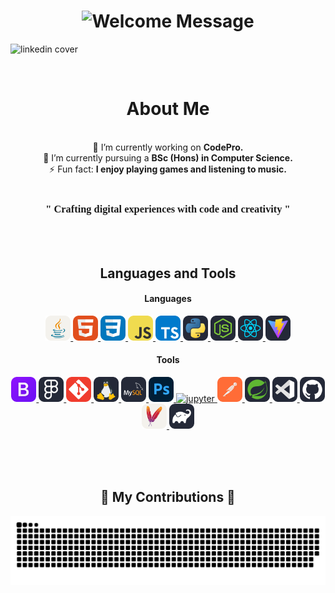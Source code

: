 <h1 align="center">
    <img src="https://readme-typing-svg.herokuapp.com/?font=Righteous&size=35&center=true&vCenter=true&width=1500&height=70&duration=5000&lines=Hi+there!!,+welcome!+🐻‍❄️;🐼Explore+my+projects,+collaborate,+and+let's+build+something+amazing+together!" alt="Welcome Message" />
</h1>

![linkedin cover](https://github.com/user-attachments/assets/9f7a2444-4f7c-4530-a11e-4d41f9163743)

<br/>
<h1 align="center">About Me</h1>
<br/>
<div align="center">
    🔭 I’m currently working on <strong>CodePro.</strong><br/>
    🌱 I’m currently pursuing a <strong>BSc (Hons) in Computer Science.</strong><br/>
    ⚡ Fun fact: <strong>I enjoy playing games and listening to music.</strong>
</div>
<br/>

<h3 align="center" style="font-family: 'Sans-serif'; font-weight: Bold;">
   " Crafting digital experiences with code and creativity "
</h3>

<br/>
<br/>

<h2 align="center">Languages and Tools</h2>

<!-- Separate section for Languages -->
<h4 align="center">Languages</h4>
<p align="center">
    <a href="https://www.java.com" target="_blank" rel="noreferrer">
        <img src="https://github.com/tandpfun/skill-icons/blob/main/icons/Java-Light.svg" alt="java" width="40" height="40"/>
    </a>
    <a href="https://www.w3.org/html/" target="_blank" rel="noreferrer">
        <img src="https://github.com/tandpfun/skill-icons/blob/main/icons/HTML.svg" alt="html5" width="40" height="40"/>
    </a>
    <a href="https://www.w3schools.com/css/" target="_blank" rel="noreferrer">
        <img src="https://github.com/tandpfun/skill-icons/blob/main/icons/CSS.svg" alt="css3" width="40" height="40"/>
    </a>
    <a href="https://developer.mozilla.org/en-US/docs/Web/JavaScript" target="_blank" rel="noreferrer">
        <img src="https://github.com/tandpfun/skill-icons/blob/main/icons/JavaScript.svg" alt="javascript" width="40" height="40"/>
    </a>
    <a href="https://www.typescriptlang.org/" target="_blank" rel="noreferrer">
        <img src="https://github.com/tandpfun/skill-icons/blob/main/icons/TypeScript.svg" alt="typescript" width="40" height="40"/>
    </a>
    <a href="https://www.python.org/" target="_blank" rel="noreferrer">
        <img src="https://github.com/tandpfun/skill-icons/blob/main/icons/Python-Dark.svg" alt="python" width="40" height="40"/>
    </a>
    <a href="https://nodejs.org/" target="_blank" rel="noreferrer">
        <img src="https://github.com/tandpfun/skill-icons/blob/main/icons/NodeJS-Dark.svg" alt="nodejs" width="40" height="40"/>
    </a>
    <a href="https://reactjs.org/" target="_blank" rel="noreferrer">
        <img src="https://github.com/tandpfun/skill-icons/blob/main/icons/React-Dark.svg" alt="react" width="40" height="40"/>
    </a>
    <a href="https://vitejs.dev/" target="_blank" rel="noreferrer">
        <img src="https://github.com/tandpfun/skill-icons/blob/main/icons/Vite-Dark.svg" alt="vite" width="40" height="40"/>
    </a>
</p>

<!-- Separate section for Tools -->
<h4 align="center">Tools</h4>
<p align="center">
    <a href="https://getbootstrap.com" target="_blank" rel="noreferrer">
        <img src="https://github.com/tandpfun/skill-icons/blob/main/icons/Bootstrap.svg" alt="bootstrap" width="40" height="40"/>
    </a>
    <a href="https://www.figma.com/" target="_blank" rel="noreferrer">
        <img src="https://github.com/tandpfun/skill-icons/blob/main/icons/Figma-Dark.svg" alt="figma" width="40" height="40"/>
    </a>
    <a href="https://git-scm.com/" target="_blank" rel="noreferrer">
        <img src="https://github.com/tandpfun/skill-icons/blob/main/icons/Git.svg" alt="git" width="40" height="40"/>
    </a>
    <a href="https://www.linux.org/" target="_blank" rel="noreferrer">
        <img src="https://github.com/tandpfun/skill-icons/blob/main/icons/Linux-Dark.svg" alt="linux" width="40" height="40"/>
    </a>
    <a href="https://www.mysql.com/" target="_blank" rel="noreferrer">
        <img src="https://github.com/tandpfun/skill-icons/blob/main/icons/MySQL-Dark.svg" alt="mysql" width="40" height="40"/>
    </a>
    <a href="https://www.photoshop.com/en" target="_blank" rel="noreferrer">
        <img src="https://github.com/tandpfun/skill-icons/blob/main/icons/Photoshop.svg" alt="photoshop" width="40" height="40"/>
    </a>
    <a href="https://jupyter.org/" target="_blank" rel="noreferrer">
        <img src="https://upload.wikimedia.org/wikipedia/commons/thumb/3/38/Jupyter_logo.svg/1200px-Jupyter_logo.svg.png" alt="jupyter" width="40" height="40"/>
    </a>
    <a href="https://postman.com" target="_blank" rel="noreferrer">
        <img src="https://github.com/tandpfun/skill-icons/blob/main/icons/Postman.svg" alt="postman" width="40" height="40"/>
    </a>
    <a href="https://spring.io/" target="_blank" rel="noreferrer">
        <img src="https://github.com/tandpfun/skill-icons/blob/main/icons/Spring-Dark.svg" alt="spring" width="40" height="40"/>
    </a>
    <a href="https://code.visualstudio.com/" target="_blank" rel="noreferrer">
        <img src="https://github.com/tandpfun/skill-icons/blob/main/icons/VSCode-Dark.svg" alt="vscode" width="40" height="40"/>
    </a>
    <a href="https://github.com/" target="_blank" rel="noreferrer">
        <img src="https://github.com/tandpfun/skill-icons/blob/main/icons/Github-Dark.svg" alt="github" width="40" height="40"/>
    </a>
    <a href="https://maven.apache.org/" target="_blank" rel="noreferrer">
        <img src="https://github.com/tandpfun/skill-icons/blob/main/icons/Maven-Light.svg" alt="maven" width="40" height="40"/>
    </a>
    <a href="https://gradle.org/" target="_blank" rel="noreferrer">
        <img src="https://github.com/tandpfun/skill-icons/blob/main/icons/Gradle-Dark.svg" alt="gradle" width="40" height="40"/>
    </a>
</p>




<br/>
<br/>
<br/>

<div align="center">
  <h2>🐍 My Contributions 🐍</h2>
  <img alt="snake eating my contributions" src="https://raw.githubusercontent.com/Sam1ndaFernando/Sam1ndaFernando/output/github-contribution-grid-snake.svg" />
  <br/><br/><br/>
</div>
